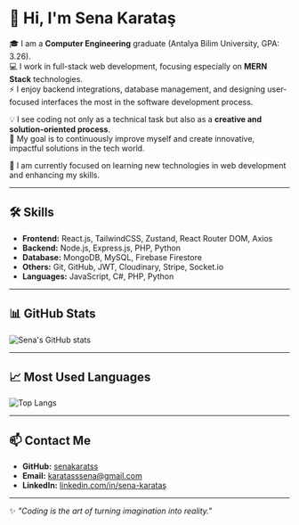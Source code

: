 # 👋 Hi, I'm Sena Karataş  

🎓 I am a **Computer Engineering** graduate (Antalya Bilim University, GPA: 3.26).  
💻 I work in full-stack web development, focusing especially on **MERN Stack** technologies.  
⚡ I enjoy backend integrations, database management, and designing user-focused interfaces the most in the software development process.  

💡 I see coding not only as a technical task but also as a **creative and solution-oriented process**.  
🚀 My goal is to continuously improve myself and create innovative, impactful solutions in the tech world.  

🌱 I am currently focused on learning new technologies in web development and enhancing my skills.  

---

## 🛠 Skills
- **Frontend:** React.js, TailwindCSS, Zustand, React Router DOM, Axios  
- **Backend:** Node.js, Express.js, PHP, Python  
- **Database:** MongoDB, MySQL, Firebase Firestore  
- **Others:** Git, GitHub, JWT, Cloudinary, Stripe, Socket.io  
- **Languages:** JavaScript, C#, PHP, Python  

---

## 📊 GitHub Stats  
![Sena's GitHub stats](https://github-readme-stats.vercel.app/api?username=senakaratss&show_icons=true&theme=tokyonight)  

---

## 📈 Most Used Languages  
![Top Langs](https://github-readme-stats.vercel.app/api/top-langs/?username=senakaratss&layout=compact&theme=tokyonight)  

---

## 📫 Contact Me
- **GitHub:** [senakaratss](https://github.com/senakaratss)  
- **Email:** karatasssena@gmail.com  
- **LinkedIn:** [linkedin.com/in/sena-karataş](#) 

---
✨ *"Coding is the art of turning imagination into reality."*
